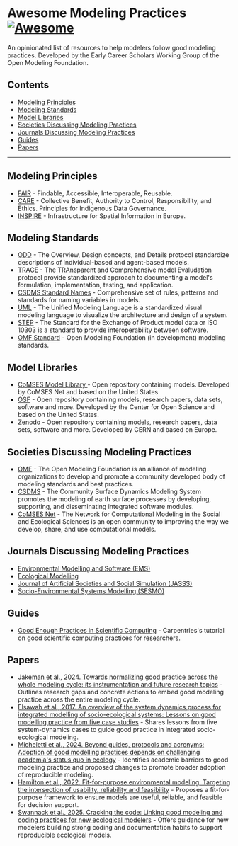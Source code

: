 # Awesome Modeling Practices [![Awesome](https://awesome.re/badge.svg)](https://awesome.re)

An opinionated list of resources to help modelers follow good modeling practices. Developed by the Early Career Scholars Working Group of the Open Modeling Foundation.

## Contents
* [Modeling Principles](#modeling-principles)
* [Modeling Standards](#modeling-standards)
* [Model Libraries](#model-libraries)
* [Societies Discussing Modeling Practices](#societies-discussing-modeling-practices)
* [Journals Discussing Modeling Practices](#journals-discussing-modeling-practices)
* [Guides](#guides)
* [Papers](#papers)

---

## Modeling Principles
- [FAIR](https://www.go-fair.org/) - Findable, Accessible, Interoperable, Reusable.
- [CARE](https://www.gida-global.org/care) - Collective Benefit, Authority to Control, Responsibility, and Ethics. Principles for Indigenous Data Governance.
- [INSPIRE](https://knowledge-base.inspire.ec.europa.eu/overview_en) - Infrastructure for Spatial Information in Europe.

## Modeling Standards
- [ODD](https://doi.org/10.1016/j.ecolmodel.2010.08.019) - The Overview, Design concepts, and Details protocol standardize descriptions of individual-based and agent-based models.
- [TRACE](https://doi.org/10.1016/j.ecolmodel.2014.01.018A) - The TRAnsparent and Comprehensive model Evaludation protocol provide standardized approach to documenting a model's formulation, implementation, testing, and application.
- [CSDMS Standard Names](https://csdms.colorado.edu/wiki/CSDMS_Standard_Names) - Comprehensive set of rules, patterns and standards for naming variables in models.
- [UML](https://en.wikipedia.org/wiki/Unified_Modeling_Language) - The Unified Modeling Language is a standardized visual modeling language to visualize the architecture and design of a system.
- [STEP](https://en.wikipedia.org/wiki/ISO_10303) - The Standard for the Exchange of Product model data or ISO 10303 is a standard to provide interoperability between software.
- [OMF Standard](https://www.openmodelingfoundation.org/standards/) - Open Modeling Foundation (in development) modeling standards.

## Model Libraries
- [CoMSES Model Library ](https://www.comses.net/codebases/) - Open repository containing models. Developed by CoMSES Net and based on the United States
- [OSF](https://osf.io/) - Open repository containing models, research papers, data sets, software and more. Developed by the Center for Open Science and based on the United States.
- [Zenodo](https://zenodo.org/) - Open repository containing models, research papers, data sets, software and more. Developed by CERN and based on Europe.

## Societies Discussing Modeling Practices
- [OMF](https://www.openmodelingfoundation.org/) - The Open Modeling Foundation is an alliance of modeling organizations to develop and promote a community developed body of modeling standards and best practices.
- [CSDMS](https://csdms.colorado.edu/) - The Community Surface Dynamics Modeling System promotes the modeling of earth surface processes by developing, supporting, and disseminating integrated software modules.
- [CoMSES Net](https://www.comses.net/) - The Network for Computational Modeling in the Social and Ecological Sciences is an open community to improving the way we develop, share, and use computational models.

## Journals Discussing Modeling Practices
- [Environmental Modelling and Software (EMS)](https://www.sciencedirect.com/journal/environmental-modelling-and-software)
- [Ecological Modelling](https://www.sciencedirect.com/journal/ecological-modelling)
- [Journal of Artificial Societies and Social Simulation (JASSS)](https://www.jasss.org)
- [Socio-Environmental Systems Modelling (SESMO)](https://sesmo.org)

## Guides
- [Good Enough Practices in Scientific Computing](https://carpentries-lab.github.io/good-enough-practices/index.html) - Carpentries's tutorial on good scientific computing practices for researchers.

## Papers
- [Jakeman et al., 2024. Towards normalizing good practice across the whole modeling cycle: its instrumentation and future research topics](https://doi.org/10.18174/sesmo.18755) - Outlines research gaps and concrete actions to embed good modeling practice across the entire modeling cycle.
- [Elsawah et al., 2017. An overview of the system dynamics process for integrated modelling of socio-ecological systems: Lessons on good modelling practice from five case studies](https://doi.org/10.1016/j.envsoft.2017.03.001) - Shares lessons from five system-dynamics cases to guide good practice in integrated socio-ecological modeling.
- [Micheletti et al., 2024. Beyond guides, protocols and acronyms: Adoption of good modelling practices depends on challenging academia's status quo in ecology](https://doi.org/10.1016/j.ecolmodel.2024.110829) - Identifies academic barriers to good modeling practice and proposed changes to promote broader adoption of reproducible modeling.
- [Hamilton et al., 2022. Fit-for-purpose environmental modeling: Targeting the intersection of usability, reliability and feasibility](https://doi.org/10.1016/j.envsoft.2021.105278) - Proposes a fit-for-purpose framework to ensure models are useful, reliable, and feasible for decision support.
- [Swannack et al., 2025. Cracking the code: Linking good modeling and coding practices for new ecological modelers](https://doi.org/10.1016/j.ecolmodel.2024.110926) - Offers guidance for new modelers building strong coding and documentation habits to support reproducible ecological models.
